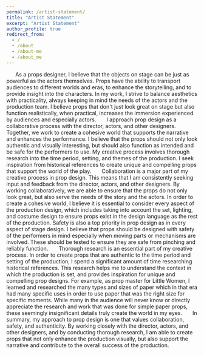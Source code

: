 ```yaml
---
permalink: /artist-statement/
title: "Artist Statement"
excerpt: "Artist Statement"
author_profile: true
redirect_from: 
  - /
  - /about
  - /about-me
  - /about_me
---
```

&nbsp;&nbsp;&nbsp;&nbsp;&nbsp;&nbsp;As a props designer, I believe that the objects on stage can be just as powerful as the actors themselves. Props have the ability to transport audiences to different worlds and eras, to enhance the storytelling, and to provide insight into the characters. In my work, I strive to balance aesthetics with practicality, always keeping in mind the needs of the actors and the production team. I believe props that don't just look great on stage but also function realistically, when practical, increases the immersion experienced by audiences and especially actors. 
&nbsp;&nbsp;&nbsp;&nbsp;&nbsp;&nbsp;I approach prop design as a collaborative process with the director, actors, and other designers. Together, we work to create a cohesive world that supports the narrative and enhances the performance. I believe that the props should not only look authentic and visually interesting, but should also function as intended and be safe for the performers to use. My creative process involves thorough research into the time period, setting, and themes of the production. I seek inspiration from historical references to create unique and compelling props that support the world of the play.
&nbsp;&nbsp;&nbsp;&nbsp;&nbsp;&nbsp;Collaboration is a major part of my creative process in prop design. This means that I am consistently seeking input and feedback from the director, actors, and other designers. By working collaboratively, we are able to ensure that the props do not only look great, but also serve the needs of the story and the actors. In order to create a cohesive world, I believe it is essential to consider every aspect of the production design, which includes taking into account the set, lighting, and costume design to ensure props exist in the design language as the rest of the production. Safety is also a top priority in prop design as in every aspect of stage design. I believe that props should be designed with safety of the performers in mind especially when moving parts or mechanisms are involved. These should be tested to ensure they are safe from pinching and reliably function.
&nbsp;&nbsp;&nbsp;&nbsp;&nbsp;&nbsp;Thorough research is an essential part of my creative process. In order to create props that are authentic to the time period and setting of the production, I spend a significant amount of time researching historical references.  This research helps me to understand the context in which the production is set, and provides inspiration for unique and compelling prop designs. For example, as prop master for Little Women, I learned and researched the many types and sizes of paper which in that era had many specific uses in order to use paper that was the right size for specific moments. While many in the audience will never know or directly appreciate the research and work that was done for simple paper props, these seemingly insignificant details truly create the world in my eyes.
&nbsp;&nbsp;&nbsp;&nbsp;&nbsp;&nbsp;In summary, my approach to prop design is one that values collaboration, safety, and authenticity. By working closely with the director, actors, and other designers, and by conducting thorough research, I am able to create props that not only enhance the production visually, but also support the narrative and contribute to the overall success of the production. 

